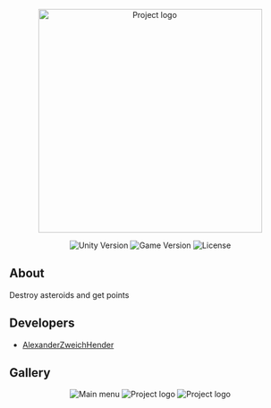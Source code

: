 <p align="center">
      <img src="https://user-images.githubusercontent.com/93994885/229349930-c39ebcb9-9040-4bd5-b69d-f4bb363e107c.gif" alt="Project logo" width="400">
</p>

<p align="center">
   <img src="https://img.shields.io/badge/Unity%20version-2023.1.0a18-brightgreen" alt="Unity Version">
   <img src="https://img.shields.io/badge/Game%20version-0.1(Alpha)-blueviolet" alt="Game Version">
   <img src="https://img.shields.io/badge/License-MIT-important" alt="License">
</p>

## About

Destroy asteroids and get points

## Developers

- [AlexanderZweichHender](https://github.com/AlexanderZweichHender)

## Gallery
<p align="center">
      <img src="https://user-images.githubusercontent.com/93994885/229350729-0ad5c270-1e4e-40fa-9a0d-a1d72b1dd9be.png" alt="Main menu">
      <img src="https://user-images.githubusercontent.com/93994885/229350679-13130826-c0eb-4051-bed4-3fab24352f30.png" alt="Project logo">
      <img src="https://user-images.githubusercontent.com/93994885/229350877-bc5bd16e-d3e8-4eee-8af8-9d647ecf3b2a.png" alt="Project logo">
